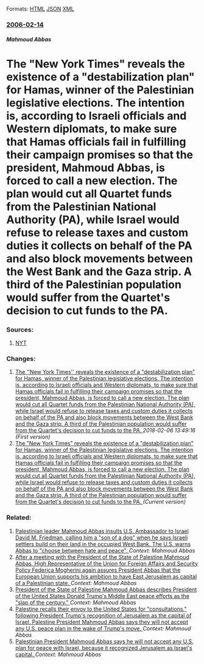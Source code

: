 
Formats: [HTML](/news/2006/02/14/the-new-york-times-reveals-the-existence-of-a-destabilization-plan-for-hamas-winner-of-the-palestinian-legislative-elections-the-inte.html)  [JSON](/news/2006/02/14/the-new-york-times-reveals-the-existence-of-a-destabilization-plan-for-hamas-winner-of-the-palestinian-legislative-elections-the-inte.json)  [XML](/news/2006/02/14/the-new-york-times-reveals-the-existence-of-a-destabilization-plan-for-hamas-winner-of-the-palestinian-legislative-elections-the-inte.xml)  

### [2006-02-14](/news/2006/02/14/index.md)

##### Mahmoud Abbas
#  The "New York Times" reveals the existence of a "destabilization plan" for Hamas, winner of the Palestinian legislative elections. The intention is, according to Israeli officials and Western diplomats, to make sure that Hamas officials fail in fulfilling their campaign promises so that the president, Mahmoud Abbas, is forced to call a new election. The plan would cut all Quartet funds from the Palestinian National Authority (PA), while Israel would refuse to release taxes and custom duties it collects on behalf of the PA and also block movements between the West Bank and the Gaza strip. A third of the Palestinian population would suffer from the Quartet's decision to cut funds to the PA. 




### Sources:

1. [NYT](https://www.nytimes.com/2006/02/14/international/middleeast/14mideast.html?ei=5094&en=d28cff5caa1702fa&hp=&ex=1139979600&partner=homepage&pagewanted=print)

### Changes:

1. [ The ''New York Times'' reveals the existence of a "destabilization plan" for Hamas, winner of the Palestinian legislative elections. The intention is, according to Israeli officials and Western diplomats, to make sure that Hamas officials fail in fulfilling their campaign promises so that the president, Mahmoud Abbas, is forced to call a new election. The plan would cut all Quartet funds from the Palestinian National Authority (PA), while Israel would refuse to release taxes and custom duties it collects on behalf of the PA and also block movements between the West Bank and the Gaza strip. A third of the Palestinian population would suffer from the Quartet's decision to cut funds to the PA. ](/news/2006/02/14/the-new-york-times-reveals-the-existence-of-a-destabilization-plan-for-hamas-winner-of-the-palestinian-legislative-elections-the-in.md) _2018-02-06 13:49:16 (First version)_
1. [ The "New York Times" reveals the existence of a "destabilization plan" for Hamas, winner of the Palestinian legislative elections. The intention is, according to Israeli officials and Western diplomats, to make sure that Hamas officials fail in fulfilling their campaign promises so that the president, Mahmoud Abbas, is forced to call a new election. The plan would cut all Quartet funds from the Palestinian National Authority (PA), while Israel would refuse to release taxes and custom duties it collects on behalf of the PA and also block movements between the West Bank and the Gaza strip. A third of the Palestinian population would suffer from the Quartet's decision to cut funds to the PA. ](/news/2006/02/14/the-new-york-times-reveals-the-existence-of-a-destabilization-plan-for-hamas-winner-of-the-palestinian-legislative-elections-the-inte.md) _(Current version)_

### Related:

1. [Palestinian leader Mahmoud Abbas insults U.S. Ambassador to Israel David M. Friedman, calling him a "son of a dog" when he says Israeli settlers build on their land in the occupied West Bank. The U.S. warns Abbas to "choose between hate and peace". ](/news/2018/03/20/palestinian-leader-mahmoud-abbas-insults-u-s-ambassador-to-israel-david-m-friedman-calling-him-a-son-of-a-dog-when-he-says-israeli-sett.md) _Context: Mahmoud Abbas_
2. [After a meeting with the President of the State of Palestine Mahmoud Abbas, High Representative of the Union for Foreign Affairs and Security Policy Federica Mogherini again assures President Abbas that the European Union supports his ambition to have East Jerusalem as capital of a Palestinian state. ](/news/2018/01/22/after-a-meeting-with-the-president-of-the-state-of-palestine-mahmoud-abbas-high-representative-of-the-union-for-foreign-affairs-and-securit.md) _Context: Mahmoud Abbas_
3. [President of the State of Palestine Mahmoud Abbas describes President of the United States Donald Trump's Middle East peace efforts as the "slap of the century." ](/news/2018/01/14/president-of-the-state-of-palestine-mahmoud-abbas-describes-president-of-the-united-states-donald-trump-s-middle-east-peace-efforts-as-the.md) _Context: Mahmoud Abbas_
4. [Palestine recalls their envoy to the United States for "consultations," following President Trump's recognition of Jerusalem as the capital of Israel. Palestine President Mahmoud Abbas says they will not accept any U.S. peace plan in the wake of Trump's move. ](/news/2017/12/31/palestine-recalls-their-envoy-to-the-united-states-for-consultations-following-president-trump-s-recognition-of-jerusalem-as-the-capital.md) _Context: Mahmoud Abbas_
5. [Palestinian President Mahmoud Abbas says he will not accept any U.S. plan for peace with Israel, because it recognized Jerusalem as Israel's capital. ](/news/2017/12/22/palestinian-president-mahmoud-abbas-says-he-will-not-accept-any-u-s-plan-for-peace-with-israel-because-it-recognized-jerusalem-as-israel-s.md) _Context: Mahmoud Abbas_
